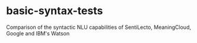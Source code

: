 # basic-syntax-tests
Comparison of the syntactic NLU capabilities of SentiLecto, MeaningCloud, Google and IBM's Watson
